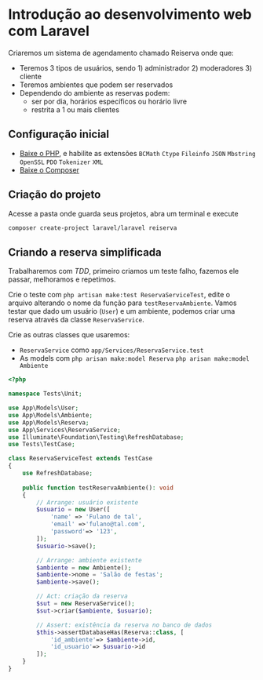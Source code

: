 # Introdução ao desenvolvimento web com Laravel

Criaremos um sistema de agendamento chamado Reiserva onde que:

- Teremos 3 tipos de usuários, sendo 1) administrador 2) moderadores 3) cliente
- Teremos ambientes que podem ser reservados
- Dependendo do ambiente as reservas podem:
    - ser por dia, horários específicos ou horário livre
    - restrita a 1 ou mais clientes

## Configuração inicial

- [Baixe o PHP](https://www.php.net/downloads.php), e habilite as extensões `BCMath` `Ctype` `Fileinfo` `JSON` `Mbstring` `OpenSSL` `PDO` `Tokenizer` `XML`
- [Baixe o Composer](https://getcomposer.org/download/)

## Criação do projeto

Acesse a pasta onde guarda seus projetos, abra um terminal e execute

```sh
composer create-project laravel/laravel reiserva
```

## Criando a reserva simplificada

Trabalharemos com *TDD*, primeiro criamos um teste falho, fazemos ele passar, melhoramos e repetimos.

Crie o teste com `php artisan make:test ReservaServiceTest`, edite o arquivo alterando o nome da função para `testReservaAmbiente`. Vamos testar que dado um usuário (`User`) e um ambiente, podemos criar uma reserva através da classe `ReservaService`.

Crie as outras classes que usaremos:

- `ReservaService` como `app/Services/ReservaService.test`
- As models com `php arisan make:model Reserva` `php arisan make:model Ambiente`

```php
<?php

namespace Tests\Unit;

use App\Models\User;
use App\Models\Ambiente;
use App\Models\Reserva;
use App\Services\ReservaService;
use Illuminate\Foundation\Testing\RefreshDatabase;
use Tests\TestCase;

class ReservaServiceTest extends TestCase
{
    use RefreshDatabase;
    
    public function testReservaAmbiente(): void
    {
        // Arrange: usuário existente
        $usuario = new User([
            'name' => 'Fulano de tal',
            'email' =>'fulano@tal.com',
            'password'=> '123',
        ]);
        $usuario->save();

        // Arrange: ambiente existente
        $ambiente = new Ambiente();
        $ambiente->nome = 'Salão de festas';
        $ambiente->save();

        // Act: criação da reserva
        $sut = new ReservaService();
        $sut->criar($ambiente, $usuario);

        // Assert: existência da reserva no banco de dados
        $this->assertDatabaseHas(Reserva::class, [
            'id_ambiente'=> $ambiente->id,
            'id_usuario'=> $usuario->id
        ]);
    }
}
```

<!-- migration -->
<!-- explicar centralização de regra de negocio na service -->
<!-- diagrama de arquitetura proposta rota -] controller -] service-->
